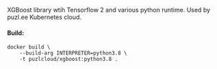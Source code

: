 XGBoost library wtih Tensorflow 2 and various python runtime. Used by puzl.ee Kubernetes cloud.

#### Build:

```
docker build \
    --build-arg INTERPRETER=python3.8 \
    -t puzlcloud/xgboost:python3.8 .
```
